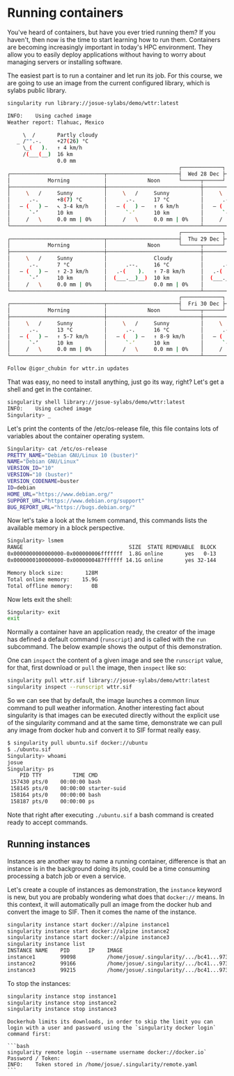 # Running containers

You've heard of containers, but have you ever tried running them? If you haven't, then now is the time to start learning how to run them. Containers are becoming increasingly important in today's HPC environment. They allow you to easily deploy applications without having to worry about managing servers or installing software.

The easiest part is to run a container and let run its job. For this course, we are going to use an image from the current configured library, which is sylabs public library.

```bash
singularity run library://josue-sylabs/demo/wttr:latest

INFO:    Using cached image
Weather report: Tlahuac, Mexico

     \  /       Partly cloudy
   _ /"".-.     +27(26) °C     
     \_(   ).   ↑ 4 km/h       
     /(___(__)  16 km          
                0.0 mm         
                                                       ┌─────────────┐                                                       
┌──────────────────────────────┬───────────────────────┤  Wed 28 Dec ├───────────────────────┬──────────────────────────────┐
│            Morning           │             Noon      └──────┬──────┘     Evening           │             Night            │
├──────────────────────────────┼──────────────────────────────┼──────────────────────────────┼──────────────────────────────┤
│     \   /     Sunny          │     \   /     Sunny          │     \   /     Sunny          │     \   /     Clear          │
│      .-.      +8(7) °C       │      .-.      17 °C          │      .-.      18 °C          │      .-.      14 °C          │
│   ― (   ) ―   ↖ 3-4 km/h     │   ― (   ) ―   ↑ 6 km/h       │   ― (   ) ―   ↑ 14-16 km/h   │   ― (   ) ―   ↗ 13-18 km/h   │
│      `-’      10 km          │      `-’      10 km          │      `-’      10 km          │      `-’      10 km          │
│     /   \     0.0 mm | 0%    │     /   \     0.0 mm | 0%    │     /   \     0.0 mm | 0%    │     /   \     0.0 mm | 0%    │
└──────────────────────────────┴──────────────────────────────┴──────────────────────────────┴──────────────────────────────┘
                                                       ┌─────────────┐                                                       
┌──────────────────────────────┬───────────────────────┤  Thu 29 Dec ├───────────────────────┬──────────────────────────────┐
│            Morning           │             Noon      └──────┬──────┘     Evening           │             Night            │
├──────────────────────────────┼──────────────────────────────┼──────────────────────────────┼──────────────────────────────┤
│     \   /     Sunny          │               Cloudy         │               Cloudy         │     \   /     Clear          │
│      .-.      7 °C           │      .--.     16 °C          │      .--.     18 °C          │      .-.      15 °C          │
│   ― (   ) ―   ↑ 2-3 km/h     │   .-(    ).   ↑ 7-8 km/h     │   .-(    ).   ↑ 15-17 km/h   │   ― (   ) ―   ↑ 8-11 km/h    │
│      `-’      10 km          │  (___.__)__)  10 km          │  (___.__)__)  10 km          │      `-’      10 km          │
│     /   \     0.0 mm | 0%    │               0.0 mm | 0%    │               0.0 mm | 0%    │     /   \     0.0 mm | 0%    │
└──────────────────────────────┴──────────────────────────────┴──────────────────────────────┴──────────────────────────────┘
                                                       ┌─────────────┐                                                       
┌──────────────────────────────┬───────────────────────┤  Fri 30 Dec ├───────────────────────┬──────────────────────────────┐
│            Morning           │             Noon      └──────┬──────┘     Evening           │             Night            │
├──────────────────────────────┼──────────────────────────────┼──────────────────────────────┼──────────────────────────────┤
│     \   /     Sunny          │     \   /     Sunny          │     \   /     Sunny          │     \   /     Clear          │
│      .-.      13 °C          │      .-.      16 °C          │      .-.      18 °C          │      .-.      +15(14) °C     │
│   ― (   ) ―   ↑ 5-7 km/h     │   ― (   ) ―   ↑ 8-9 km/h     │   ― (   ) ―   ↗ 13-15 km/h   │   ― (   ) ―   ↑ 8-13 km/h    │
│      `-’      10 km          │      `-’      10 km          │      `-’      10 km          │      `-’      10 km          │
│     /   \     0.0 mm | 0%    │     /   \     0.0 mm | 0%    │     /   \     0.0 mm | 0%    │     /   \     0.0 mm | 0%    │
└──────────────────────────────┴──────────────────────────────┴──────────────────────────────┴──────────────────────────────┘

Follow @igor_chubin for wttr.in updates

```

That was easy, no need to install anything, just go its way, right? Let's get a shell and get in the container.

```bash
singularity shell library://josue-sylabs/demo/wttr:latest
INFO:    Using cached image
Singularity> _
```

Let's print the contents of the /etc/os-release file, this file contains lots of variables about the container operating system.

```bash
Singularity> cat /etc/os-release 
PRETTY_NAME="Debian GNU/Linux 10 (buster)"
NAME="Debian GNU/Linux"
VERSION_ID="10"
VERSION="10 (buster)"
VERSION_CODENAME=buster
ID=debian
HOME_URL="https://www.debian.org/"
SUPPORT_URL="https://www.debian.org/support"
BUG_REPORT_URL="https://bugs.debian.org/"
```

Now let's take a look at the lsmem command, this commands lists the available memory in a block perspective.

```bash
Singularity> lsmem
RANGE                                  SIZE  STATE REMOVABLE  BLOCK
0x0000000000000000-0x000000006fffffff  1.8G online       yes   0-13
0x0000000100000000-0x0000000487ffffff 14.1G online       yes 32-144

Memory block size:       128M
Total online memory:    15.9G
Total offline memory:      0B
```

Now lets exit the shell:

```bash
Singularity> exit
exit
```

Normally a container have an application ready, the creator of the image has defined a default command (`runscript`) and is called with the `run` subcommand. The below example shows the output of this demonstration.

One can `inspect` the content of a given image and see the `runscript` value, for that, first download or `pull` the image, then `inspect` like so:

```bash
singularity pull wttr.sif library://josue-sylabs/demo/wttr:latest
singularity inspect --runscript wttr.sif
```

So we can see that by default, the image launches a common linux command to pull weather information. Another interesting fact about singularity is that images can be executed directly without the explicit use of the singularity command and at the same time, demonstrate we can pull any image from docker hub and convert it to SIF format really easy.

```bash
$ singularity pull ubuntu.sif docker://ubuntu
$ ./ubuntu.sif 
Singularity> whoami
josue
Singularity> ps
    PID TTY          TIME CMD
 157430 pts/0    00:00:00 bash
 158145 pts/0    00:00:00 starter-suid
 158164 pts/0    00:00:00 bash
 158187 pts/0    00:00:00 ps
```

Note that right after executing `./ubuntu.sif` a bash command is created ready to accept commands.

## Running instances

Instances are another way to name a running container, difference is that an instance is in the background doing its job, could be a time consuming processing a batch job or even a service.

Let's create a couple of instances as demonstration, the `instance` keyword is new, but you are probably wondering what does that `docker://` means. In this context, it will automatically pull an image from the docker hub and convert the image to SIF. Then it comes the name of the instance.

```bash
singularity instance start docker://alpine instance1
singularity instance start docker://alpine instance2
singularity instance start docker://alpine instance3
singularity instance list
INSTANCE NAME    PID      IP    IMAGE
instance1        99098          /home/josue/.singularity/.../bc41...9730fc2ad
instance2        99166          /home/josue/.singularity/.../bc41...9730fc2ad
instance3        99215          /home/josue/.singularity/.../bc41...9730fc2ad
```

To stop the instances:

```bash
singularity instance stop instance1
singularity instance stop instance2
singularity instance stop instance3
```

````{note}
Dockerhub limits its downloads, in order to skip the limit you can login with a user and password using the `singularity docker login` command first:

```bash
singularity remote login --username username docker://docker.io`
Password / Token:
INFO:    Token stored in /home/josue/.singularity/remote.yaml
```

````

